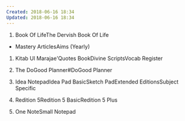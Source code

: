 ```yaml
---
Created: 2018-06-16 18:34
Updated: 2018-06-16 18:34
---
```



1. Book Of LifeThe Dervish Book Of Life
- Mastery ArticlesAims (Yearly)
1. Kitab Ul Marajae'Quotes BookDivine ScriptsVocab Register
2. The DoGood Planner#DoGood Planner

3. Idea NotepadIdea Pad BasicSketch PadExtended EditionsSubject Specific
4. Redition 5Redition 5 BasicRedition 5 Plus
5. One NoteSmall Notepad